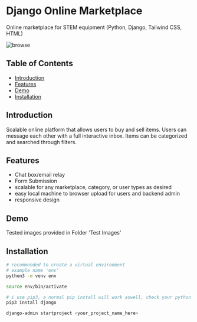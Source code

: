 # Django Online Marketplace 

Online marketplace for STEM equipment (Python, Django, Tailwind CSS, HTML)

![browse](https://github.com/harmanbrar7/online-marketplace-django/assets/89001739/41fc117c-f066-43f4-ae43-abe7c5e0f7e4)


## Table of Contents

- [Introduction](#introduction)
- [Features](#features)
- [Demo](#demo)
- [Installation](#installation)


## Introduction

Scalable online platform that allows users to buy and sell items. Users can message each other with a full interactive inbox. 
Items can be categorized and searched through filters. 

## Features

- Chat box/email relay
- Form Submission
- scalable for any marketplace, category, or user types as desired
- easy local machine to browser upload for users and backend admin
- responsive design 

## Demo

Tested images provided in Folder 'Test Images'

## Installation

```bash
# recommended to create a virtual environment
# example name 'env'
python3 -m venv env
```
```bash
source env/bin/activate
```
```bash
# i use pip3, a normal pip install will work aswell, check your python versions
pip3 install django
```
```bash
django-admin startproject <your_project_name_here>
```
